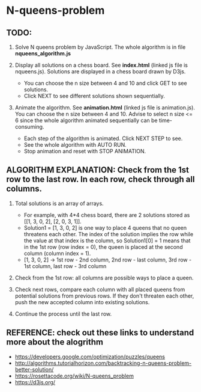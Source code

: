 # N-queens-problem

## TODO:
1. Solve N queens problem by JavaScript. The whole algorithm is in file **nqueens_algorithm.js**

2. Display all solutions on a chess board. See **index.html** (linked js file is nqueens.js). Solutions are displayed in a chess board drawn by D3js. 
   
   * You can choose the n size between 4 and 10 and click GET to see solutions. 
   * Click NEXT to see different solutions shown sequentially.
  
3. Animate the algorithm. See **animation.html** (linked js file is animation.js). You can choose the n size between 4 and 10. Advise to select n size <= 6 since the whole algorithm animated sequentially can be time-consuming. 

   * Each step of the algorithm is animated. Click NEXT STEP to see.
   * See the whole algorithm with AUTO RUN.
   * Stop animation and reset with STOP ANIMATION.
  
## ALGORITHM EXPLANATION: Check from the 1st row to the last row. In each row, check through all columns.
1. Total solutions is an array of arrays.

   * For example, with 4*4 chess board, there are 2 solutions stored as [[1, 3, 0, 2], [2, 0, 3, 1]].
   * Solution1 = [1, 3, 0, 2] is one way to place 4 queens that no queen threatens each other. The index of the solution implies the row while the value at that index is the column, so Solution1[0] = 1 means that in the 1st row (row index = 0), the queen is placed at the second column (column index = 1).
   * [1, 3, 0, 2] -> 1st row - 2nd column, 2nd row - last column, 3rd row - 1st column, last row - 3rd column
   
2. Check from the 1st row: all columns are possible ways to place a queen.
3. Check next rows, compare each column with all placed queens from potential solutions from previous rows. If they don't threaten each other, push the new accepted column into existing solutions.
4. Continue the process until the last row.

## REFERENCE: check out these links to understand more about the alogrithm
   * https://developers.google.com/optimization/puzzles/queens
   * http://algorithms.tutorialhorizon.com/backtracking-n-queens-problem-better-solution/
   * https://rosettacode.org/wiki/N-queens_problem
   * https://d3js.org/
